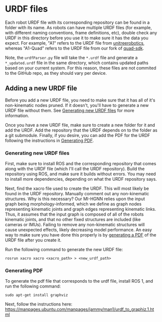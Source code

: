 # URDF files

Each robot URDF file with its corresponding repository can be found in a folder with its name. As robots can have multiple URDF files (for example, with different naming conventions, frame definitions, etc), double check any URDF in this directory before you use it to make sure it has the data you expect. For example, "A1" refers to the URDF file from [unitreerobotics](https://github.com/unitreerobotics/unitree_ros/tree/master/robots/a1_description), whereas "A1-Quad" refers to the URDF file from our fork of [quad-sdk](https://github.com/lunarlab-gatech/quad_sdk_fork/tree/a1). 

Note, the ```urdfParser.py``` file will take the ```*.urdf``` file and generate a ```*_updated.urdf``` file in the same directory, which contains updated paths based on your current system. For this reason, these files are not commited to the GitHub repo, as they should vary per device.

## Adding a new URDF file

Before you add a new URDF file, you need to make sure that it has all of it's non-kinematic nodes pruned. If it doesn't, you'll have to generate a new URDF file without them. See [Generating new URDF files](#generating-new-urdf-files) for more information.

Once you have a new URDF file, make sure to create a new folder for it and add the URDF. Add the repository that the URDF depends on to the folder as a git submodule. Finally, if you desire, you can add the PDF for the URDF following the instructions in [Generating PDF](#generating-pdf).

### Generating new URDF files

First, make sure to install ROS and the corresponding repository that comes along with the URDF file (which I'll call the URDF repository). Build the repository using ROS, and make sure it builds without errors. You may need to install more dependencies, depending on what the URDF repository says.

Next, find the xacro file used to create the URDF. This will most likely be found in the URDF repository. Manually comment out any non-kinematic structures. Why is this necessary? Our MI-HGNN relies upon the input graph being morphology-informed, which we define as graph nodes representing kinematic joints and graph edges representing kinematic links. Thus, it assumes that the input graph is composed of all of the robots kinematic joints, and that no other fixed structures are included (like cameras or IMUs). Failing to remove any non-kinematic structures will cause unexpected effects, likely decreasing model performance. An easy way to make sure you have done this properly is by [generating a PDF](#generating-pdf) of the URDF file after you create it.

Run the following command to generate the new URDF file:

```
rosrun xacro xacro <xacro_path> > <new_urdf_path>
```


### Generating PDF
To generate the pdf file that corresponds to the urdf file, install ROS 1, and run the following command:

```
sudo apt-get install graphviz
```

Next, follow the instructions here: https://manpages.ubuntu.com/manpages/jammy/man1/urdf_to_graphiz.1.html

